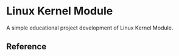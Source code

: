 Linux Kernel Module
===================


A simple educational project development of Linux Kernel Module.


Reference
---------
